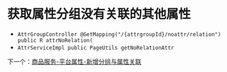 # 获取属性分组没有关联的其他属性
- `AttrGroupController @GetMapping("/{attrgroupId}/noattr/relation")  public R attrNoRelation(`
- `AttrServiceImpl public PageUtils getNoRelationAttr`

下一个：[商品服务-平台属性-新增分组与属性关联](课程&笔记/技术栈/尚硅谷/谷粒商城/步骤与问题/recources/商品服务-平台属性-新增分组与属性关联.md)